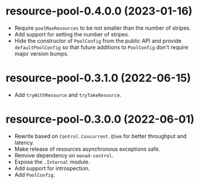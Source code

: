 # resource-pool-0.4.0.0 (2023-01-16)
* Require `poolMaxResources` to be not smaller than the number of stripes.
* Add support for setting the number of stripes.
* Hide the constructor of `PoolConfig` from the public API and provide
  `defaultPoolConfig` so that future additions to `PoolConfig` don't require
  major version bumps.

# resource-pool-0.3.1.0 (2022-06-15)
* Add `tryWithResource` and `tryTakeResource`.

# resource-pool-0.3.0.0 (2022-06-01)
* Rewrite based on `Control.Concurrent.QSem` for better throughput and latency.
* Make release of resources asynchronous exceptions safe.
* Remove dependency on `monad-control`.
* Expose the `.Internal` module.
* Add support for introspection.
* Add `PoolConfig`.
